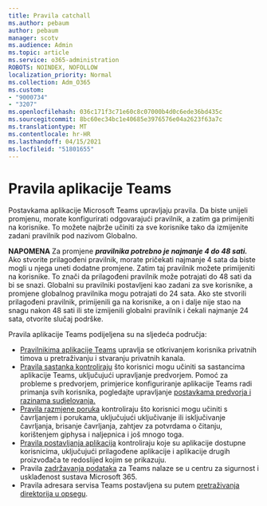 ```yaml
---
title: Pravila catchall
ms.author: pebaum
author: pebaum
manager: scotv
ms.audience: Admin
ms.topic: article
ms.service: o365-administration
ROBOTS: NOINDEX, NOFOLLOW
localization_priority: Normal
ms.collection: Adm_O365
ms.custom:
- "9000734"
- "3207"
ms.openlocfilehash: 036c171f3c71e60c8c07000b4d0c6ede36bd435c
ms.sourcegitcommit: 8bc60ec34bc1e40685e3976576e04a2623f63a7c
ms.translationtype: MT
ms.contentlocale: hr-HR
ms.lasthandoff: 04/15/2021
ms.locfileid: "51801655"
---
```

# <a name="teams-policies"></a>Pravila aplikacije Teams

Postavkama aplikacije Microsoft Teams upravljaju pravila. Da biste unijeli promjenu, morate konfigurirati odgovarajući pravilnik, a zatim ga primijeniti na korisnike. To možete najbrže učiniti za sve korisnike tako da izmijenite zadani pravilnik pod nazivom Globalno. 

**NAPOMENA** Za promjene **_pravilnika potrebno je najmanje 4 do 48 sati._** Ako stvorite prilagođeni pravilnik, morate pričekati najmanje 4 sata da biste mogli u njega uneti dodatne promjene. Zatim taj pravilnik možete primijeniti na korisnike. To znači da prilagođeni pravilnik može potrajati do 48 sati da bi se snazi. Globalni su pravilniki postavljeni kao zadani za sve korisnike, a promjene globalnog pravilnika mogu potrajati do 24 sata. Ako ste stvorili prilagođeni pravilnik, primijenili ga na korisnike, a on i dalje nije stao na snagu nakon 48 sati ili ste izmijenili globalni pravilnik i čekali najmanje 24 sata, otvorite slučaj podrške.

Pravila aplikacije Teams podijeljena su na sljedeća područja:

- [Pravilnikima aplikacije Teams](https://docs.microsoft.com/MicrosoftTeams/teams-policies) upravlja se otkrivanjem korisnika privatnih timova u pretraživanju i stvaranju privatnih kanala.  
- [Pravila sastanka kontroliraju](https://docs.microsoft.com/microsoftteams/meeting-policies-in-teams) što korisnici mogu učiniti sa sastancima aplikacije Teams, uključujući upravljanje predvorjem. Pomoć za probleme s predvorjem, primjerice konfiguriranje aplikacije Teams radi primanja svih korisnika, pogledajte upravljanje [postavkama predvorja i razinama sudjelovanja.](https://docs.microsoft.com/alchemyinsights/bypass-lobby)
- [Pravila razmjene poruka](https://docs.microsoft.com/microsoftteams/messaging-policies-in-teams) kontroliraju što korisnici mogu učiniti s čavrljanjem i porukama, uključujući uključivanje ili isključivanje čavrljanja, brisanje čavrljanja, zahtjev za potvrdama o čitanju, korištenjem giphysa i naljepnica i još mnogo toga.
- [Pravila postavljanja aplikacija](https://docs.microsoft.com/MicrosoftTeams/teams-app-setup-policies) kontroliraju koje su aplikacije dostupne korisnicima, uključujući prilagođene aplikacije i aplikacije drugih proizvođača te redoslijed kojim se prikazuju.  
- Pravila [zadržavanja podataka](https://docs.microsoft.com/microsoftteams/retention-policies) za Teams nalaze se u centru za sigurnost i usklađenost sustava Microsoft 365.
- Pravila adresara servisa Teams postavljena su putem [pretraživanja direktorija u opsegu](https://docs.microsoft.com/MicrosoftTeams/teams-scoped-directory-search).